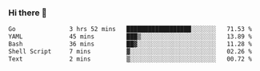 ### Hi there 👋

<!--
**yeya24/yeya24** is a ✨ _special_ ✨ repository because its `README.md` (this file) appears on your GitHub profile.

Here are some ideas to get you started:

- 🔭 I’m currently working on ...
- 🌱 I’m currently learning ...
- 👯 I’m looking to collaborate on ...
- 🤔 I’m looking for help with ...
- 💬 Ask me about ...
- 📫 How to reach me: ...
- 😄 Pronouns: ...
- ⚡ Fun fact: ...
-->

<!--START_SECTION:waka-->

```txt
Go               3 hrs 52 mins   ██████████████████░░░░░░░   71.53 %
YAML             45 mins         ███▒░░░░░░░░░░░░░░░░░░░░░   13.89 %
Bash             36 mins         ██▓░░░░░░░░░░░░░░░░░░░░░░   11.28 %
Shell Script     7 mins          ▓░░░░░░░░░░░░░░░░░░░░░░░░   02.26 %
Text             2 mins          ▒░░░░░░░░░░░░░░░░░░░░░░░░   00.72 %
```

<!--END_SECTION:waka-->
